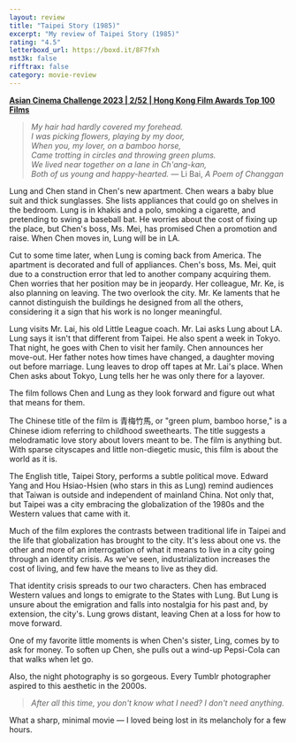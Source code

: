 ```yaml
---
layout: review
title: "Taipei Story (1985)"
excerpt: "My review of Taipei Story (1985)"
rating: "4.5"
letterboxd_url: https://boxd.it/8F7fxh
mst3k: false
rifftrax: false
category: movie-review
---
```


<b><a href="https://boxd.it/qaTwm/detail" target="_blank" rel="noopener">Asian Cinema Challenge 2023 | 2/52 | Hong Kong Film Awards Top 100 Films</a></b>

<blockquote><i>My hair had hardly covered my forehead.<br>
I was picking flowers, playing by my door,<br>
When you, my lover, on a bamboo horse,<br>
Came trotting in circles and throwing green plums.<br>
We lived near together on a lane in Ch'ang-kan,<br>
Both of us young and happy-hearted.</i>
— Li Bai, <i>A Poem of Changgan</i></blockquote>

Lung and Chen stand in Chen's new apartment. Chen wears a baby blue suit and thick sunglasses. She lists appliances that could go on shelves in the bedroom. Lung is in khakis and a polo, smoking a cigarette, and pretending to swing a baseball bat. He worries about the cost of fixing up the place, but Chen's boss, Ms. Mei, has promised Chen a promotion and raise. When Chen moves in, Lung will be in LA.

Cut to some time later, when Lung is coming back from America. The apartment is decorated and full of appliances. Chen's boss, Ms. Mei, quit due to a construction error that led to another company acquiring them. Chen worries that her position may be in jeopardy. Her colleague, Mr. Ke, is also planning on leaving. The two overlook the city. Mr. Ke laments that he cannot distinguish the buildings he designed from all the others, considering it a sign that his work is no longer meaningful.

Lung visits Mr. Lai, his old Little League coach. Mr. Lai asks Lung about LA. Lung says it isn't that different from Taipei. He also spent a week in Tokyo. That night, he goes with Chen to visit her family. Chen announces her move-out. Her father notes how times have changed, a daughter moving out before marriage. Lung leaves to drop off tapes at Mr. Lai's place. When Chen asks about Tokyo, Lung tells her he was only there for a layover.

The film follows Chen and Lung as they look forward and figure out what that means for them.

The Chinese title of the film is 青梅竹馬, or "green plum, bamboo horse," is a Chinese idiom referring to childhood sweethearts. The title suggests a melodramatic love story about lovers meant to be. The film is anything but. With sparse cityscapes and little non-diegetic music, this film is about the world as it is.

The English title, Taipei Story, performs a subtle political move. Edward Yang and Hou Hsiao-Hsien (who stars in this as Lung) remind audiences that Taiwan is outside and independent of mainland China. Not only that, but Taipei was a city embracing the globalization of the 1980s and the Western values that came with it.

Much of the film explores the contrasts between traditional life in Taipei and the life that globalization has brought to the city. It's less about one vs. the other and more of an interrogation of what it means to live in a city going through an identity crisis. As we've seen, industrialization increases the cost of living, and few have the means to live as they did.

That identity crisis spreads to our two characters. Chen has embraced Western values and longs to emigrate to the States with Lung. But Lung is unsure about the emigration and falls into nostalgia for his past and, by extension, the city's. Lung grows distant, leaving Chen at a loss for how to move forward.

One of my favorite little moments is when Chen's sister, Ling, comes by to ask for money. To soften up Chen, she pulls out a wind-up Pepsi-Cola can that walks when let go.

Also, the night photography is so gorgeous. Every Tumblr photographer aspired to this aesthetic in the 2000s.

<blockquote><i>After all this time, you don't know what I need? I don't need anything.</i></blockquote>

What a sharp, minimal movie — I loved being lost in its melancholy for a few hours.
